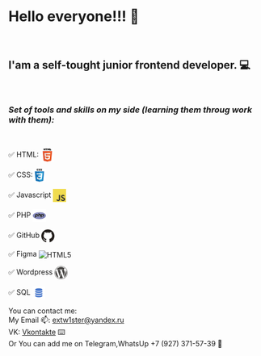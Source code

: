  # **Hello everyone!!!**  :wave: 
<br>
 




## **I'am a self-tought junior frontend developer.** :computer:
<br>

### ***Set of tools and skills on my side (learning them throug work with them):***

<br>

 :white_check_mark: HTML: <img align="center"  alt="HTML5" width="26px" src="https://raw.githubusercontent.com/github/explore/80688e429a7d4ef2fca1e82350fe8e3517d3494d/topics/html/html.png">  


 :white_check_mark:  CSS:<img align="center" alt="HTML5" width="26px" src="https://raw.githubusercontent.com/github/explore/80688e429a7d4ef2fca1e82350fe8e3517d3494d/topics/css/css.png">


 :white_check_mark:  Javascript <img align="center" alt="HTML5" width="26px" src="https://raw.githubusercontent.com/github/explore/80688e429a7d4ef2fca1e82350fe8e3517d3494d/topics/javascript/javascript.png">


 :white_check_mark:  PHP <img align="center" alt="HTML5" width="26px" src="https://raw.githubusercontent.com/github/explore/ccc16358ac4530c6a69b1b80c7223cd2744dea83/topics/php/php.png">


 :white_check_mark:  GitHub <img align="center" alt="HTML5" width="26px" src="https://raw.githubusercontent.com/github/explore/89bdd9644f44d1b12180fd512b95574fe4c54617/topics/github-api/github-api.png">


 :white_check_mark:  Figma  <img align="center" alt="HTML5" width="26px" src="https://camo.githubusercontent.com/b14dca1713330627c2ffd3443c6770c27c193745afb7e810382ae571add48964/68747470733a2f2f7365656b6c6f676f2e636f6d2f696d616765732f462f6669676d612d6c6f676f2d453445323144334145412d7365656b6c6f676f2e636f6d2e706e67">


 :white_check_mark:  Wordpress <img align="center" alt="HTML5" width="26px" src="https://raw.githubusercontent.com/github/explore/80688e429a7d4ef2fca1e82350fe8e3517d3494d/topics/wordpress/wordpress.png">


 :white_check_mark:  SQL <img align="center" alt="HTML5" width="26px" src="https://raw.githubusercontent.com/github/explore/80688e429a7d4ef2fca1e82350fe8e3517d3494d/topics/sql/sql.png">
<br>








You can contact me:<br>
My Email 📫: [extw1ster@yandex.ru](http://extw1ster@yandex.ru)<br>
VK: [Vkontakte](http://extw1ster@yandex.ru) ⌨️<br>
Or You can add me on Telegram,WhatsUp +7 (927) 371-57-39 📱<br>
